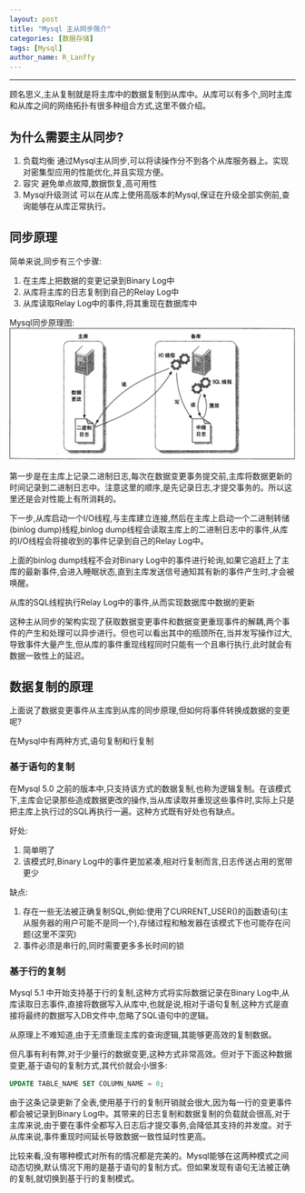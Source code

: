 ```yaml
---
layout: post
title: "Mysql 主从同步简介"
categories: [数据存储]
tags: [Mysql]
author_name: R_Lanffy
---
```

---

顾名思义,主从复制就是将主库中的数据复制到从库中。从库可以有多个,同时主库和从库之间的网络拓扑有很多种组合方式,这里不做介绍。

## 为什么需要主从同步?

1. 负载均衡
    通过Mysql主从同步,可以将读操作分不到各个从库服务器上。实现对密集型应用的性能优化,并且实现方便。
2. 容灾
    避免单点故障,数据恢复,高可用性
3. Mysql升级测试
    可以在从库上使用高版本的Mysql,保证在升级全部实例前,查询能够在从库正常执行。
    
## 同步原理

简单来说,同步有三个步骤:

1. 在主库上把数据的变更记录到Binary Log中
2. 从库将主库的日志复制到自己的Relay Log中
3. 从库读取Relay Log中的事件,将其重现在数据库中

Mysql同步原理图:
![mysql_master_slave_copy](/images/posts/2017/github_blog_mysql_master_slave_copy.png)

第一步是在主库上记录二进制日志,每次在数据变更事务提交前,主库将数据更新的时间记录到二进制日志中。注意这里的顺序,是先记录日志,才提交事务的。所以这里还是会对性能上有所消耗的。

下一步,从库启动一个I/O线程,与主库建立连接,然后在主库上启动一个二进制转储(binlog dump)线程,binlog dump线程会读取主库上的二进制日志中的事件,从库的I/O线程会将接收到的事件记录到自己的Relay Log中。

上面的binlog dump线程不会对Binary Log中的事件进行轮询,如果它追赶上了主库的最新事件,会进入睡眠状态,直到主库发送信号通知其有新的事件产生时,才会被唤醒。

从库的SQL线程执行Relay Log中的事件,从而实现数据库中数据的更新

这种主从同步的架构实现了获取数据变更事件和数据变更重现事件的解耦,两个事件的产生和处理可以异步进行。但也可以看出其中的瓶颈所在,当并发写操作过大,导致事件大量产生,但从库的事件重现线程同时只能有一个且串行执行,此时就会有数据一致性上的延迟。

## 数据复制的原理

上面说了数据变更事件从主库到从库的同步原理,但如何将事件转换成数据的变更呢?

在Mysql中有两种方式,语句复制和行复制

### 基于语句的复制

在Mysql 5.0 之前的版本中,只支持该方式的数据复制,也称为逻辑复制。在该模式下,主库会记录那些造成数据更改的操作,当从库读取并重现这些事件时,实际上只是把主库上执行过的SQL再执行一遍。这种方式既有好处也有缺点。

好处:

1. 简单明了
2. 该模式时,Binary Log中的事件更加紧凑,相对行复制而言,日志传送占用的宽带更少

缺点:

1. 存在一些无法被正确复制SQL,例如:使用了CURRENT_USER()的函数语句(主从服务器的用户可能不是同一个),存储过程和触发器在该模式下也可能存在问题(这里不深究)
2. 事件必须是串行的,同时需要更多多长时间的锁

### 基于行的复制

Mysql 5.1 中开始支持基于行的复制,这种方式将实际数据记录在Binary Log中,从库读取日志事件,直接将数据写入从库中,也就是说,相对于语句复制,这种方式是直接将最终的数据写入DB文件中,忽略了SQL语句中的逻辑。

从原理上不难知道,由于无须重现主库的查询逻辑,其能够更高效的复制数据。

但凡事有利有弊,对于少量行的数据变更,这种方式非常高效。但对于下面这种数据变更,基于语句的复制方式,其代价就会小很多:

```sql
UPDATE TABLE_NAME SET COLUMN_NAME = 0;
```

由于这条记录更新了全表,使用基于行的复制开销就会很大,因为每一行的变更事件都会被记录到Binary Log中。其带来的日志复制和数据复制的负载就会很高,对于主库来说,由于要在事件全都写入日志后才提交事务,会降低其支持的并发度。对于从库来说,事件重现时间延长导致数据一致性延时性更高。

比较来看,没有哪种模式对所有的情况都是完美的。Mysql能够在这两种模式之间动态切换,默认情况下用的是基于语句的复制方式。但如果发现有语句无法被正确的复制,就切换到基于行的复制模式。

